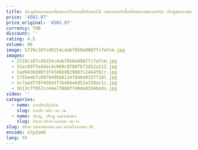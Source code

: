 ```yaml
---
title: ประตูพับหลายแบบที่ผลิตจากโรงงานที่ปรับแต่งได้ เหมาะสําหรับพื้นที่สํานักงานของสหรัฐฯ ประตูพับสองพับโซลูชันสร้างสรรค์
price: '4582.97'
price_original: '4582.97'
currency: THB
discount: ''
rating: 4.5
volume: 96
image: S729c107c49154c4ab7050a8087fc7afcm.jpg
images:
  - S729c107c49154c4ab7050a8087fc7afcm.jpg
  - S2ac0977eddec4c969c0780fbf3d12a11Z.jpg
  - Sad9438dd0f3f4346bd82986fc2444f6cr.jpg
  - S755eeb7c607949b68124f84be032f718l.jpg
  - Sc7aad779745843f3b46be6d52a150ac1c.jpg
  - Sb13c7f957cc44e73888f749de83d4beds.jpg
video: ''
categories:
  - name: การปรับปรุงบ้าน
    slug: การปร-บปร-งบ-าน
  - name: ประตู, ประตู และหน้าต่าง
    slug: ประต-ประต-และหน-าต-าง
slug: ประต-บหลายแบบท-ผล-ตจากโรงงานท-ปร
encode: olpZomO
lang: th
---
```

  